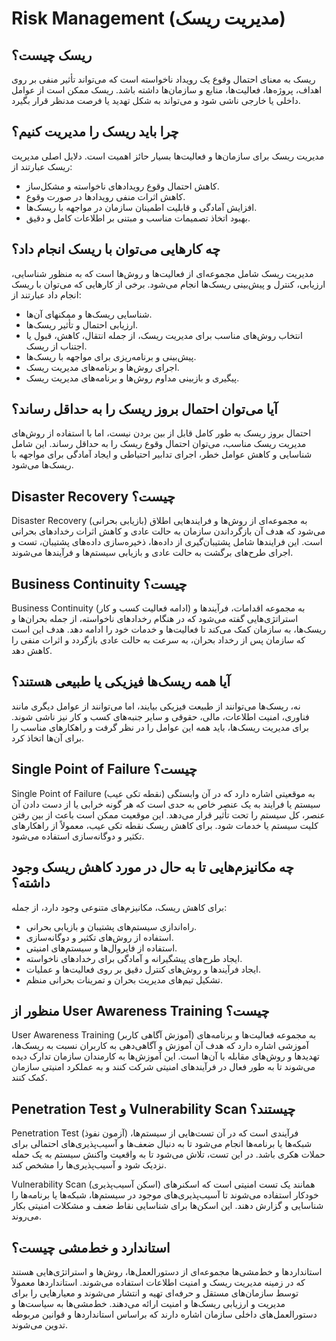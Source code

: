 # Risk Management (مدیریت ریسک)

## ریسک چیست؟
ریسک به معنای احتمال وقوع یک رویداد ناخواسته است که می‌تواند تأثیر منفی بر روی اهداف، پروژه‌ها، فعالیت‌ها، منابع و سازمان‌ها داشته باشد. ریسک ممکن است از عوامل داخلی یا خارجی ناشی شود و می‌تواند به شکل تهدید یا فرصت مدنظر قرار بگیرد.

## چرا باید ریسک را مدیریت کنیم؟
مدیریت ریسک برای سازمان‌ها و فعالیت‌ها بسیار حائز اهمیت است. دلایل اصلی مدیریت ریسک عبارتند از:
- کاهش احتمال وقوع رویدادهای ناخواسته و مشکل‌ساز.
- کاهش اثرات منفی رویدادها در صورت وقوع.
- افزایش آمادگی و قابلیت اطمینان سازمان در مواجهه با ریسک‌ها.
- بهبود اتخاذ تصمیمات مناسب و مبتنی بر اطلاعات کامل و دقیق.

## چه کارهایی می‌توان با ریسک انجام داد؟
مدیریت ریسک شامل مجموعه‌ای از فعالیت‌ها و روش‌ها است که به منظور شناسایی، ارزیابی، کنترل و پیش‌بینی ریسک‌ها انجام می‌شود. برخی از کارهایی که می‌توان با ریسک انجام داد عبارتند از:
- شناسایی ریسک‌ها و ممکنهای آن‌ها.
- ارزیابی احتمال و تأثیر ریسک‌ها.
- انتخاب روش‌های مناسب برای مدیریت ریسک، از جمله انتقال، کاهش، قبول یا اجتناب از ریسک.
- پیش‌بینی و برنامه‌ریزی برای مواجهه با ریسک‌ها.
- اجرای روش‌ها و برنامه‌های مدیریت ریسک.
- پیگیری و بازبینی مداوم روش‌ها و برنامه‌های مدیریت ریسک.

## آیا می‌توان احتمال بروز ریسک را به حداقل رساند؟
احتمال بروز ریسک به طور کامل قابل از بین بردن نیست، اما با استفاده از روش‌های مدیریت ریسک مناسب، می‌توان احتمال وقوع ریسک را به حداقل رساند. این شامل شناسایی و کاهش عوامل خطر، اجرای تدابیر احتیاطی و ایجاد آمادگی برای مواجهه با ریسک‌ها می‌شود.

## Disaster Recovery چیست؟
Disaster Recovery (بازیابی بحرانی) به مجموعه‌ای از روش‌ها و فرایندهایی اطلاق می‌شود که هدف آن بازگرداندن سازمان به حالت عادی و کاهش اثرات رخدادهای بحرانی است. این فرایندها شامل پشتیبان‌گیری از داده‌ها، ذخیره‌سازی داده‌های پشتیبان، تست و اجرای طرح‌های برگشت به حالت عادی و بازیابی سیستم‌ها و فرآیندها می‌شوند.

## Business Continuity چیست؟
Business Continuity (ادامه فعالیت کسب و کار) به مجموعه اقدامات، فرآیندها و استراتژی‌هایی گفته می‌شود که در هنگام رخدادهای ناخواسته، از جمله بحران‌ها و ریسک‌ها، به سازمان کمک می‌کند تا فعالیت‌ها و خدمات خود را ادامه دهد. هدف این است که سازمان پس از رخداد بحران، به سرعت به حالت عادی بازگردد و اثرات منفی را کاهش دهد.

## آیا همه ریسک‌ها فیزیکی یا طبیعی هستند؟
نه، ریسک‌ها می‌توانند از طبیعت فیزیکی بیایند، اما می‌توانند از عوامل دیگری مانند فناوری، امنیت اطلاعات، مالی، حقوقی و سایر جنبه‌های کسب و کار نیز ناشی شوند. برای مدیریت ریسک‌ها، باید همه این عوامل را در نظر گرفت و راهکارهای مناسب را برای آن‌ها اتخاذ کرد.

## Single Point of Failure چیست؟
Single Point of Failure (نقطه تکی عیب) به موقعیتی اشاره دارد که در آن وابستگی سیستم یا فرایند به یک عنصر خاص به حدی است که هر گونه خرابی یا از دست دادن آن عنصر، کل سیستم را تحت تأثیر قرار می‌دهد. این موقعیت ممکن است باعث از بین رفتن کلیت سیستم یا خدمات شود. برای کاهش ریسک نقطه تکی عیب، معمولاً از راهکارهای تکثیر و دوگانه‌سازی استفاده می‌شود.

## چه مکانیزم‌هایی تا به حال در مورد کاهش ریسک وجود داشته؟
برای کاهش ریسک، مکانیزم‌های متنوعی وجود دارد، از جمله:
- راه‌اندازی سیستم‌های پشتیبان و بازیابی بحرانی.
- استفاده از روش‌های تکثیر و دوگانه‌سازی.
- استفاده از فایروال‌ها و سیستم‌های امنیتی.
- ایجاد طرح‌های پیشگیرانه و آمادگی برای رخدادهای ناخواسته.
- ایجاد فرآیندها و روش‌های کنترل دقیق بر روی فعالیت‌ها و عملیات.
- تشکیل تیم‌های مدیریت بحران و تمرینات بحرانی منظم.

## منظور از User Awareness Training چیست؟
User Awareness Training (آموزش آگاهی کاربر) به مجموعه فعالیت‌ها و برنامه‌های آموزشی اشاره دارد که هدف آن آموزش و آگاهی‌دهی به کاربران نسبت به ریسک‌ها، تهدیدها و روش‌های مقابله با آن‌ها است. این آموزش‌ها به کارمندان سازمان تدارک دیده می‌شوند تا به طور فعال در فرآیندهای امنیتی شرکت کنند و به عملکرد امنیتی سازمان کمک کنند.

## Penetration Test و Vulnerability Scan چیستند؟
Penetration Test (آزمون نفوذ) فرآیندی است که در آن تست‌هایی از سیستم‌ها، شبکه‌ها یا برنامه‌ها انجام می‌شود تا به دنبال ضعف‌ها و آسیب‌پذیری‌های احتمالی برای حملات هکری باشد. در این تست، تلاش می‌شود تا به واقعیت واکنش سیستم به یک حمله نزدیک شود و آسیب‌پذیری‌ها را مشخص کند.

Vulnerability Scan (اسکن آسیب‌پذیری) همانند یک تست امنیتی است که اسکنرهای خودکار استفاده می‌شوند تا آسیب‌پذیری‌های موجود در سیستم‌ها، شبکه‌ها یا برنامه‌ها را شناسایی و گزارش دهند. این اسکن‌ها برای شناسایی نقاط ضعف و مشکلات امنیتی بکار می‌روند.

## استاندارد و خط‌مشی چیست؟
استانداردها و خط‌مشی‌ها مجموعه‌ای از دستورالعمل‌ها، روش‌ها و استراتژی‌هایی هستند که در زمینه مدیریت ریسک و امنیت اطلاعات استفاده می‌شوند. استانداردها معمولاً توسط سازمان‌های مستقل و حرفه‌ای تهیه و انتشار می‌شوند و معیارهایی را برای مدیریت و ارزیابی ریسک‌ها و امنیت ارائه می‌دهند. خط‌مشی‌ها به سیاست‌ها و دستورالعمل‌های داخلی سازمان اشاره دارند که براساس استانداردها و قوانین مربوطه تدوین می‌شوند.